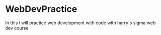# WebDevPractice
In this i will practice web development with code with harry's sigma web dev course
